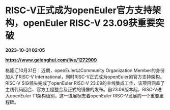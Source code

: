 # RISC-V正式成为openEuler官方支持架构，openEuler RISC-V 23.09获重要突破

**2023-10-31 02:05**

**https://www.gelonghui.com/live/1272909**

格隆汇10月31日｜近期，openEuler以Community Organization Member的身份加入了RISC-V International，同时RISC-V正式成为openEuler的官方支持架构。RISC-V SIG领头完成了openEuler RISC-V 23.09的主线集成工作，该项目涵盖了主线代码回合、官方工程整合及正式的镜像的发布。自23.09版本起，RISC-V进入openEuler T1架构级别，这一进展标志着openEuler RISC-V发展的一个重要里程碑。